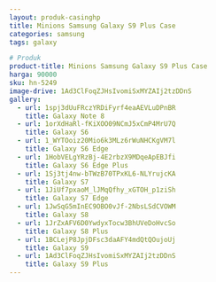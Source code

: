 ```yaml
---
layout: produk-casinghp
title: Minions Samsung Galaxy S9 Plus Case
categories: samsung
tags: galaxy

# Produk
product-title: Minions Samsung Galaxy S9 Plus Case
harga: 90000
sku: hn-5249
image-drive: 1Ad3ClFoqZJHsIvomiSxMYZAIj2tzDDnS
gallery:
  - url: 1spj3dUuFRczYRDiFyrf4eaAEVLuDPnBR
    title: Galaxy Note 8
  - url: 1orXdHaRl-fKiXOO09NCmJ5xCmP4MrU7Q
    title: Galaxy S6
  - url: 1_WYTOoiz20Mio6k3MLz6rWuNHCKgVM7l
    title: Galaxy S6 Edge
  - url: 1HobVELgYRzBj-4E2rbzX9MDqeApEBJfi
    title: Galaxy S6 Edge Plus
  - url: 1Sj3tj4nw-bTWzB70TPxKL6-NLYrujcKA
    title: Galaxy S7
  - url: 1JiUf7pxaoM_lJMqQfhy_xGTOH_p1ziSh
    title: Galaxy S7 Edge
  - url: 1JwSqG5mInEC9OBO0vJf-2NbsLSdCVOWM
    title: Galaxy S8
  - url: 1JrZxAFV6D0YwdyxTocw3BhUVeDoHvcSo
    title: Galaxy S8 Plus
  - url: 1BCLejP8JpjDFsc3daAFY4mdQtQOujoUj
    title: Galaxy S9
  - url: 1Ad3ClFoqZJHsIvomiSxMYZAIj2tzDDnS
    title: Galaxy S9 Plus
---
```

